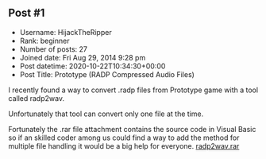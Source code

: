 ## Post #1
- Username: HijackTheRipper
- Rank: beginner
- Number of posts: 27
- Joined date: Fri Aug 29, 2014 9:28 pm
- Post datetime: 2020-10-22T10:34:30+00:00
- Post Title: Prototype (RADP Compressed Audio Files)

I recently found a way to convert .radp files from Prototype game with a tool called radp2wav.

Unfortunately that tool can convert only one file at the time. 

Fortunately the .rar file attachment contains the source code in Visual Basic so if an skilled coder among us
could find a way to add the method for multiple file handling it would be a big help for everyone.
[radp2wav.rar](https://xentaxbackup.github.io/file/18875_radp2wav.rar)
